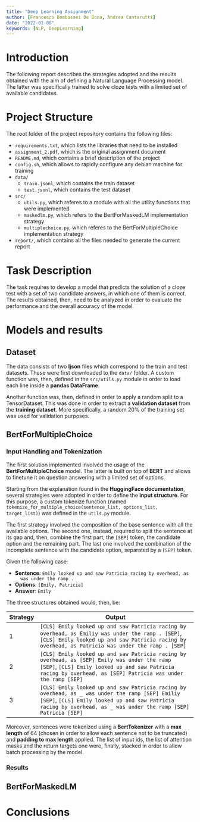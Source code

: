 ```yaml
---
title: "Deep Learning Assignment"
author: [Francesco Bombassei De Bona, Andrea Cantarutti]
date: "2022-01-08"
keywords: [NLP, DeepLearning]
---
```


# Introduction

The following report describes the strategies adopted and the results obtained with the aim of defining a Natural Language Processing model. The latter was specifically trained to solve cloze tests with a limited set of available candidates. 

# Project Structure

The root folder of the project repository contains the following files:

- `requirements.txt`, which lists the libraries that need to be installed
- `assignment_2.pdf`, which is the original assignment document
- `README.md`, which contains a brief description of the project
- `config.sh`, which allows to rapidly configure any debian machine for training
- `data/`
  + `train.jsonl`, which contains the train dataset
  + `test.jsonl`, which contains the test dataset
- `src/`
  + `utils.py`, which referes to a module with all the utility functions that were implemented
  + `maskedlm.py`, which refers to the BertForMaskedLM implementation strategy
  + `multiplechoice.py`, which referes to the BertForMultipleChoice implementation strategy
- `report/`, which contains all the files needed to generate the current report

# Task Description 

The task requires to develop a model that predicts the solution of a cloze test with a set of two candidate answers, in which one of them is correct. The results obtained, then, need to be analyzed in order to evaluate the performance and the overall accuracy of the model.

# Models and results

## Dataset

The data consists of two **ljson** files which correspond to the train and test datasets. These were first downloaded to the `data/` folder. A custom function was, then, defined in the `src/utils.py` module in order to load each line inside a **pandas DataFrame**.

Another function was, then, defined in order to apply a random split to a TensorDataset. This was done in order to extract a **validation dataset** from the **training dataset**. More specifically, a random 20% of the training set was used for validation purposes.

## BertForMultipleChoice

### Input Handling and Tokenization

The first solution implemented involved the usage of the **BertForMultipleChoice** model. The latter is built on top of **BERT** and allows to finetune it on question answering with a limited set of options.

Starting from the explanation found in the **HuggingFace documentation**, several strategies were adopted in order to define the **input structure**. For this purpose, a custom tokenize function (named `tokenize_for_multiple_choice(sentence_list, options_list, target_list)`) was defined in the `utils.py` module.

The first strategy involved the composition of the base sentence with all the available options. The second one, instead, required to split the sentence at its gap and, then, combine the first part, the `[SEP]` token, the candidate option and the remaining part. The last one involved the combination of the incomplete sentence with the candidate option, separated by a `[SEP]` token. 

Given the following case:

- **Sentence**: `Emily looked up and saw Patricia racing by overhead, as _ was under the ramp .`
- **Options**: `[Emily, Patricia]`
- **Answer**: `Emily`

The three structures obtained would, then, be:

| Strategy | Output                                                                                                                        |
|----------|-------------------------------------------------------------------------------------------------------------------------------|
| 1        | `[CLS] Emily looked up and saw Patricia racing by overhead, as Emiliy was under the ramp . [SEP]`, `[CLS] Emily looked up and saw Patricia racing by overhead, as Patricia was under the ramp . [SEP]` |
| 2        | `[CLS] Emily looked up and saw Patricia racing by overhead, as [SEP] Emily was under the ramp [SEP]`, `[CLS] Emily looked up and saw Patricia racing by overhead, as [SEP] Patricia was under the ramp [SEP]` |
| 3        |  `[CLS] Emily looked up and saw Patricia racing by overhead, as _ was under the ramp [SEP] Emiliy [SEP]`, `[CLS] Emily looked up and saw Patricia racing by overhead, as _ was under the ramp [SEP] Patricia [SEP]` |


Moreover, sentences were tokenized using a **BertTokenizer** with a **max length** of 64 (chosen in order to allow each sentence not to be truncated) and **padding to max length** applied. The list of input ids, the list of attention masks and the return targets one were, finally, stacked in order to allow batch processing by the model.

### Results

## BertForMaskedLM

# Conclusions
